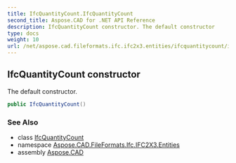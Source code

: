 ```yaml
---
title: IfcQuantityCount.IfcQuantityCount
second_title: Aspose.CAD for .NET API Reference
description: IfcQuantityCount constructor. The default constructor
type: docs
weight: 10
url: /net/aspose.cad.fileformats.ifc.ifc2x3.entities/ifcquantitycount/ifcquantitycount/
---
```

## IfcQuantityCount constructor

The default constructor.

```csharp
public IfcQuantityCount()
```

### See Also

* class [IfcQuantityCount](../)
* namespace [Aspose.CAD.FileFormats.Ifc.IFC2X3.Entities](../../ifcquantitycount/)
* assembly [Aspose.CAD](../../../)


